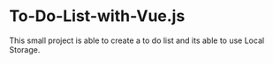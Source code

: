 # To-Do-List-with-Vue.js
This small project is able to create a to do list and its able to use Local Storage.
